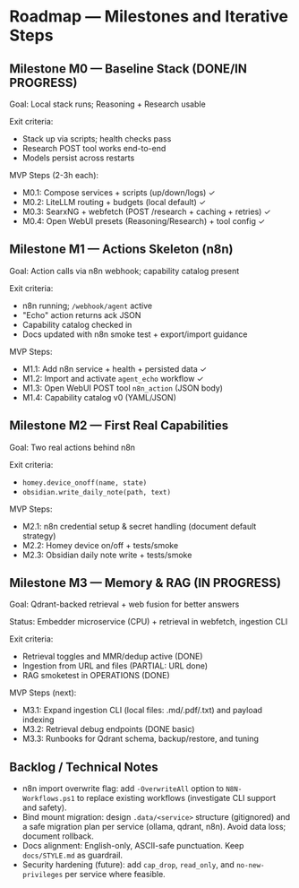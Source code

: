 # Roadmap — Milestones and Iterative Steps

## Milestone M0 — Baseline Stack (DONE/IN PROGRESS)
Goal: Local stack runs; Reasoning + Research usable

Exit criteria:
- Stack up via scripts; health checks pass
- Research POST tool works end-to-end
- Models persist across restarts

MVP Steps (2-3h each):
- M0.1: Compose services + scripts (up/down/logs) ✓
- M0.2: LiteLLM routing + budgets (local default) ✓
- M0.3: SearxNG + webfetch (POST /research + caching + retries) ✓
- M0.4: Open WebUI presets (Reasoning/Research) + tool config ✓

## Milestone M1 — Actions Skeleton (n8n)
Goal: Action calls via n8n webhook; capability catalog present

Exit criteria:
- n8n running; `/webhook/agent` active
- "Echo" action returns ack JSON
- Capability catalog checked in
- Docs updated with n8n smoke test + export/import guidance

MVP Steps:
- M1.1: Add n8n service + health + persisted data ✓
- M1.2: Import and activate `agent_echo` workflow ✓
- M1.3: Open WebUI POST tool `n8n_action` (JSON body)
- M1.4: Capability catalog v0 (YAML/JSON)

## Milestone M2 — First Real Capabilities
Goal: Two real actions behind n8n

Exit criteria:
- `homey.device_onoff(name, state)`
- `obsidian.write_daily_note(path, text)`

MVP Steps:
- M2.1: n8n credential setup & secret handling (document default strategy)
- M2.2: Homey device on/off + tests/smoke
- M2.3: Obsidian daily note write + tests/smoke

## Milestone M3 — Memory & RAG (IN PROGRESS)
Goal: Qdrant-backed retrieval + web fusion for better answers

Status: Embedder microservice (CPU) + retrieval in webfetch, ingestion CLI

Exit criteria:
- Retrieval toggles and MMR/dedup active (DONE)
- Ingestion from URL and files (PARTIAL: URL done)
- RAG smoketest in OPERATIONS (DONE)

MVP Steps (next):
- M3.1: Expand ingestion CLI (local files: .md/.pdf/.txt) and payload indexing
- M3.2: Retrieval debug endpoints (DONE basic)
- M3.3: Runbooks for Qdrant schema, backup/restore, and tuning

## Backlog / Technical Notes
- n8n import overwrite flag: add `-OverwriteAll` option to `N8N-Workflows.ps1` to replace existing workflows (investigate CLI support and safety).
- Bind mount migration: design `.data/<service>` structure (gitignored) and a safe migration plan per service (ollama, qdrant, n8n). Avoid data loss; document rollback.
- Docs alignment: English-only, ASCII-safe punctuation. Keep `docs/STYLE.md` as guardrail.
- Security hardening (future): add `cap_drop`, `read_only`, and `no-new-privileges` per service where feasible.
